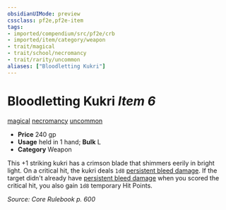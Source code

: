 ```yaml
---
obsidianUIMode: preview
cssclass: pf2e,pf2e-item
tags:
- imported/compendium/src/pf2e/crb
- imported/item/category/weapon
- trait/magical
- trait/school/necromancy
- trait/rarity/uncommon
aliases: ["Bloodletting Kukri"]
---
```

# Bloodletting Kukri *Item 6*  
[magical](magical.md)  [necromancy](necromancy.md)  [uncommon](uncommon.md)  

- **Price** 240 gp
- **Usage** held in 1 hand; **Bulk** L
- **Category** Weapon

This +1 striking kukri has a crimson blade that shimmers eerily in bright light. On a critical hit, the kukri deals `1d8` [persistent bleed damage](conditions.md#Persistent%20Damage). If the target didn't already have [persistent bleed damage](conditions.md#Persistent%20Damage) when you scored the critical hit, you also gain `1d8` temporary Hit Points.

*Source: Core Rulebook p. 600*